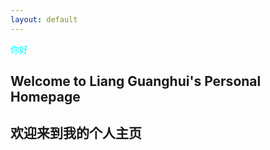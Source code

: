 ```yaml
---
layout: default
---
```

<nav><font color="aqua">你好</font></nav>

## Welcome to Liang Guanghui's Personal Homepage
## 欢迎来到我的个人主页

